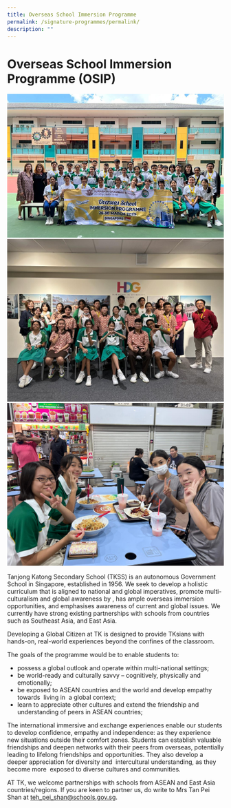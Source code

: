 ```yaml
---
title: Overseas School Immersion Programme
permalink: /signature-programmes/permalink/
description: ""
---
```

Overseas School Immersion Programme (OSIP)
====================
![](/images/osip(2).JPG)
![](/images/osip(1).jpeg)
![](/images/osip(3).jpeg)

Tanjong Katong Secondary School (TKSS) is an autonomous Government School in Singapore, established in 1956. We seek to develop a holistic curriculum that is aligned to national and global imperatives, promote multi-culturalism and global awareness by , has ample overseas immersion opportunities, and emphasises awareness of current and global issues. We currently have strong existing partnerships with schools from countries such as Southeast Asia, and East Asia.

Developing a Global Citizen at TK is designed to provide TKsians with hands-on, real-world experiences beyond the confines of the classroom.

The goals of the programme would be to enable students to:

* possess a global outlook and operate within multi-national settings;
* be world-ready and culturally savvy – cognitively, physically and emotionally;
* be exposed to ASEAN countries and the world and develop empathy towards  living in  a global context;
* learn to appreciate other cultures and extend the friendship and understanding of peers in ASEAN countries;

The international immersive and exchange experiences enable our students to develop confidence, empathy and independence: as they experience new situations outside their comfort zones. Students can establish valuable friendships and deepen networks with their peers from overseas, potentially leading to lifelong friendships and opportunities. They also develop a deeper appreciation for diversity and  intercultural understanding, as they become more  exposed to diverse cultures and communities.

AT TK, we welcome partnerships with schools from ASEAN and East Asia countries/regions. If you are keen to partner us, do write to Mrs Tan Pei Shan at [teh\_pei\_shan@schools.gov.sg](mailto:teh_pei_shan@schools.gov.sg).